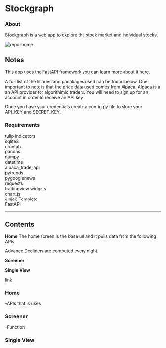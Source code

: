 # Stockgraph

### About

Stockgraph is a web app to explore the stock market and individual stocks.

![repo-home](https://user-images.githubusercontent.com/58534537/116260472-b74fb100-a744-11eb-9ec6-ab247585c8e6.png)

## Notes

This app uses the FastAPI framework you can learn more about it [here](https://fastapi.tiangolo.com/).

A full list of the libaries and pacakages used can be found below. One important to note is that the price data
used comes from [Alpaca](https://alpaca.markets/docs/). Alpaca is a an API provider for algorithimic traders. You will need to sign up for an account in order to receive an API key.

Once you have your credentials create a config.py file to store your API_KEY and SECRET_KEY.

### Requirements

tulip indicators <br>
sqlite3 <br>
crontab <br>
pandas <br>
numpy <br>
datetime <br>
alpaca_trade_api <br>
pytrends <br>
pygooglenews <br>
requests <br>
tradingview widgets <br>
chart.js <br>
Jinja2 Template <br>
FastAPI <br>

---

## Contents

**Home**
The home screen is the base url and it pulls data from the following APIs.

Advance Decliners are computed every night.

**Screener**

**Single View**

[link](https://example.com)

### Home

-APIs that is uses

### Screener

-Function

### Single View
